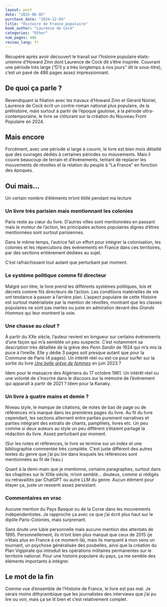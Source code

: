 ```yaml
---
layout: post
date: "2025-06-05"
purchase_date: "2024-12-04"
title: "Histoire de France populaire"
book_author: "Laurence de Cock"
categories: "Other"
num_pages: 486
review_lang: fr
---
```


Récupéré après avoir découvert le travail sur l’histoire populaire états-unienne d’Howard Zinn dont Laurence de Cock dit s’être inspirée. Couvrant une période très large (“D’il y a très longtemps à nos jours” dit le sous-titre), c’est un pavé de 486 pages assez impressionnant.

## De quoi ça parle ?

Revendiquant la filiation avec les travaux d’Howard Zinn et Gérard Noiriel, Laurence de Cock écrit un contre-roman national plus populaire, de la préhistoire, mais surtout à partir de l’époque gauloise, à la période ultra-contemporaine, le livre se clôturant sur la création du Nouveau Front Populaire en 2024.

## Mais encore

Forcément, avec une période si large à couvrir, le livre est bien mois détaillé que des ouvrages dédiés à certaines périodes ou mouvements. Mais il couvre beaucoup de terrain et d’événements, tentant de replacer les mouvements de révoltes et la relation du peuple à “La France” en fonction des époques.

## Oui mais…

Un certain nombre d’éléments m’ont titillé pendant ma lecture
### Un livre très parisien mais mentionnant les colonies

Paris reste au cœur du livre. D’autres villes sont mentionnées en passant mais le moteur de l’action, les principales actions populaires dignes d’êtres mentionnées sont surtout parisiennes.

Dans le même temps, l’autrice fait un effort pour intégrer la colonisation, les colonies et les répercutions des événements en France dans ces territoires, par des sections entièrement dédiées au sujet.

C’est rafraichissant tout autant que perturbant par moment.

### Le système politique comme fil directeur

Malgré son titre, le livre prend les différents systêmes politiques, lois et décrets comme fils directeurs de l’action. Les conditions matérielles de vie ont tendance à passer à l’arrière plan. L’aspect populaire de cette Histoire est surtout matérialisée par la mention de révoltes, montrant que les classes populaires ne sont pas inertes ou juste en admiration devant des *Grands Hommes* qui leur montrent la voie.

### Une chasse au *clout* ?

À partir du XXe siècle, l’auteur revient en longueur sur certains événements d’une façon qui m’a semblée un peu suspecte. C’est notamment sa description très détaillée de la grève des *Penn Sardin* de 1924 qui m’a mis la puce à l’oreille. Elle y dédie 3 pages soit presque autant que pour la Commune de Paris (4 pages). Un intérêt réel ou est-ce pour surfer sur la sortie du livre [*Une belle grève de femmes*](https://www.editionslibertalia.com/catalogue/la-petite-litteraire/penn-sardin-une-belle-greve-de-femmes) en juin 2023 ?

Idem pour le massacre des Algériens du 17 octobre 1961. Un intérêt réel ou une volonté de s’inscrire dans le discours sur la mémoire de l’événement qui apparaît à partir de 2021 ? Idem pour la Kanaky.

### Un livre à quatre mains et demie ?

Niveau style, le manque de citations, de notes de bas de page ou de références m’a marqué dans les premières pages du livre. Au fil du livre cependant, les sections alternent entre parties purement narratives et parties intégrant des extraits de chants, pamphlets, livres etc. Un peu comme si deux auteurs au style un peu différent s’étaient partagé la rédaction du livre. Assez perturbant par moment.

(Sur les notes et références, le livre se termine sur un index et une bibliographie commentée très complète. C’est juste différent des autres textes du genre que j’ai pu lire dans lesquels les références sont mentionnées au fil de l’eau.)

Quant à la demi-main que je mentionne, certains paragraphes, surtout dans les chapitres sur le XIXe siècle, m’ont semblé… douteux, comme si rédigés ou retravaillés par ChatGPT ou autre LLM du genre. Aucun élément pour étayer ça, juste un ressenti assez persistant.

### Commentaires en vrac

Aucune mention du Pays Basque ou de la Corse dans les mouvements indépendentistes. Je rapproche ça avec ce que j’ai écrit plus haut sur le dipôle Paris-Colonies, mais surprenant.

Sans doute une lubie personnelle mais aucune mention des attentats de 1995. Personnellement, ils m’ont bien plus marqué que ceux de 2015 (je n’étais plus en France à ce moment-là), mais ils marquent à mon sens un tournant, un psychose généralisée des poubelles, ainsi que la création du Plan Vigipirate qui introduit les opérations militaires permanentes sur le territoire national. Pour une histoire populaire du pays, ça me semble des éléments importants à intégrer.

## Le mot de la fin

Comme vue d’ensemble de l’Histoire de France, le livre est pas mal. Je serais moins dithyrambique que les journalistes des interviews que j’ai pu lire ou voir, mais ça se lit bien et c’est relativement complet.